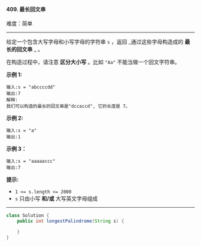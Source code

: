 #### 409. 最长回文串

难度：简单

---

给定一个包含大写字母和小写字母的字符串 `s` ，返回 _通过这些字母构造成的  **最长的回文串** _ 。

在构造过程中，请注意  **区分大小写**  。比如 `"Aa"` 不能当做一个回文字符串。

**示例 1:**

```
输入:s = "abccccdd"
输出:7
解释:
我们可以构造的最长的回文串是"dccaccd", 它的长度是 7。
```

**示例 2:**

```
输入:s = "a"
输出:1
```

**示例 3：**

```
输入:s = "aaaaaccc"
输出:7
```

**提示:**

* `1 <= s.length <= 2000`
* `s` 只由小写  **和/或**  大写英文字母组成

---

```Java
class Solution {
    public int longestPalindrome(String s) {

    }
}
```